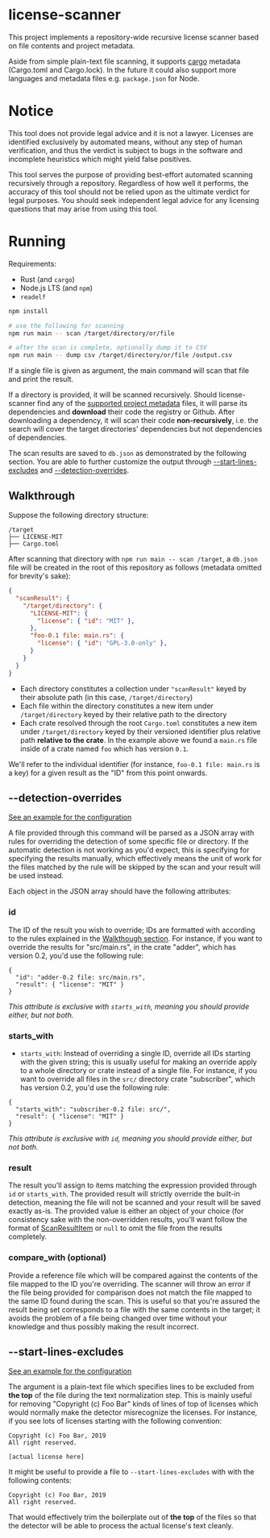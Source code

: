 # license-scanner

This project implements a repository-wide recursive license scanner based on
file contents and project metadata.

Aside from simple plain-text file scanning, it supports
[cargo](https://doc.rust-lang.org/cargo/) metadata (Cargo.toml and Cargo.lock).
In the future it could also support more languages and metadata files e.g.
`package.json` for Node.

# Notice

This tool does not provide legal advice and it is not a lawyer. Licenses are
identified exclusively by automated means, without any step of human
verification, and thus the verdict is subject to bugs in the software and
incomplete heuristics which might yield false positives.

This tool serves the purpose of providing best-effort automated scanning
recursively through a repository. Regardless of how well it performs, the
accuracy of this tool should not be relied upon as the ultimate verdict for
legal purposes. You should seek independent legal advice for any licensing
questions that may arise from using this tool.

# Running

Requirements:

- Rust (and `cargo`)
- Node.js LTS (and `npm`)
- `readelf`

```bash
npm install

# use the following for scanning
npm run main -- scan /target/directory/or/file

# after the scan is complete, optionally dump it to CSV
npm run main -- dump csv /target/directory/or/file /output.csv
```

If a single file is given as argument, the main command will scan that file and
print the result.

If a directory is provided, it will be scanned recursively. Should
license-scanner find any of the [supported project metadata](#license-scanner)
files, it will parse its dependencies and **download** their code the registry
or Github.  After downloading a dependency, it will scan their code
**non-recursively**, i.e. the search will cover the target directories'
dependencies but not dependencies of dependencies.

The scan results are saved to `db.json` as demonstrated by the following
section. You are able to further customize the output through
[--start-lines-excludes](#start-lines-excludes) and
[--detection-overrides](#detection-overrides).

## Walkthrough

Suppose the following directory structure:

```
/target
├── LICENSE-MIT
├── Cargo.toml
```

After scanning that directory with `npm run main -- scan /target`, a `db.json`
file will be created in the root of this repository as follows (metadata
omitted for brevity's sake):

```json
{
  "scanResult": {
    "/target/directory": {
      "LICENSE-MIT": {
        "license": { "id": "MIT" },
      },
      "foo-0.1 file: main.rs": {
        "license": { "id": "GPL-3.0-only" },
      }
    }
  }
}
```

- Each directory constitutes a collection under `"scanResult"` keyed by their
  absolute path (in this case, `/target/directory`)
- Each file within the directory constitutes a new item under
  `/target/directory` keyed by their relative path to the directory
- Each crate resolved through the root `Cargo.toml` constitutes a new item
  under `/target/directory` keyed by their versioned identifier plus relative
  path **relative to the crate**. In the example above we found a `main.rs`
  file inside of a crate named `foo` which has version `0.1`.

We'll refer to the individual identifier (for instance, `foo-0.1 file: main.rs`
is a key) for a given result as the "ID" from this point onwards.

## --detection-overrides <a name="detection-overrides"></a>

[See an example for the configuration](./example/detection-overrides.json)

A file provided through this command will be parsed as a JSON array with rules
for overriding the detection of some specific file or directory. If the
automatic detection is not working as you'd expect, this is specifying for
specifying the results manually, which effectively means the unit of work for
the files matched by the rule will be skipped by the scan and your result will
be used instead.

Each object in the JSON array should have the following attributes:

### id

The ID of the result you wish to override; IDs are formatted with according to
the rules explained in the [Walkthough section](#walkthrough).  For instance,
if you want to override the results for "src/main.rs", in the crate "adder",
which has version 0.2, you'd use the following rule:

```
{
  "id": "adder-0.2 file: src/main.rs",
  "result": { "license": "MIT" }
}
```

_This attribute is exclusive with `starts_with`, meaning you should provide
either, but not both._

### starts_with

- `starts_with`: Instead of overriding a single ID, override all IDs starting
  with the given string; this is usually useful for making an override apply to
  a whole directory or crate instead of a single file. For instance, if you
  want to override all files in the `src/` directory crate "subscriber", which
  has version 0.2, you'd use the following rule:

```
{
  "starts_with": "subscriber-0.2 file: src/",
  "result": { "license": "MIT" }
}
```

_This attribute is exclusive with `id`, meaning you should provide either, but
not both._

### result

The result you'll assign to items matching the expression provided through `id`
or `starts_with`. The provided result will strictly override the built-in
detection, meaning the file will not be scanned and your result will be saved
exactly as-is. The provided value is either an object of your choice (for
consistency sake with the non-overridden results, you'll want follow the format
of
[ScanResultItem](https://github.com/joao-paulo-parity/license-scanner/blob/master/license-scanner/types.ts)
or `null` to omit the file from the results completely.

### compare_with (optional)

Provide a reference file which will be compared against the contents of the
file mapped to the ID you're overriding. The scanner will throw an error if the
file being provided for comparison does not match the file mapped to the same
ID found during the scan. This is useful so that you're assured the result
being set corresponds to a file with the same contents in the target; it avoids
the problem of a file being changed over time without your knowledge and thus
possibly making the result incorrect.

## --start-lines-excludes <a name="start-lines-excludes"></a>

[See an example for the configuration](./example/start-lines-excludes.txt)

The argument is a plain-text file which specifies lines to be excluded from
**the top** of the file during the text normalization step. This is mainly
useful for removing "Copyright (c) Foo Bar" kinds of lines of top of licenses
which would normally make the detector misrecognize the licenses. For instance,
if you see lots of licenses starting with the following convention:

```
Copyright (c) Foo Bar, 2019
All right reserved.

[actual license here]
```

It might be useful to provide a file to `--start-lines-excludes` with with the
following contents:

```
Copyright (c) Foo Bar, 2019
All right reserved.
```

That would effectively trim the boilerplate out of **the top** of the files so
that the detector will be able to process the actual license's text cleanly.

